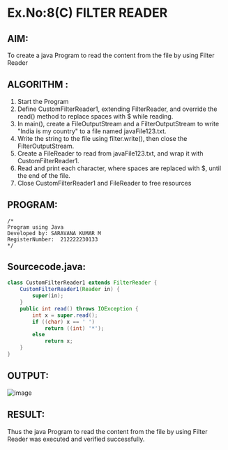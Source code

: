 # Ex.No:8(C) FILTER READER
## AIM:
 To create a java Program to read the content from the file by using Filter Reader 


## ALGORITHM :
1.  Start the Program
2.  Define CustomFilterReader1, extending FilterReader, and override the read() method to replace spaces with $ while reading.
2.	In main(), create a FileOutputStream and a FilterOutputStream to write "India is my country" to a file named javaFile123.txt.
3.	Write the string to the file using filter.write(), then close the FilterOutputStream.
4.	Create a FileReader to read from javaFile123.txt, and wrap it with CustomFilterReader1.
5.	Read and print each character, where spaces are replaced with $, until the end of the file.
6.	Close CustomFilterReader1 and FileReader to free resources


## PROGRAM:

 ```
/*
Program using Java
Developed by: SARAVANA KUMAR M
RegisterNumber:  212222230133
*/
```

## Sourcecode.java:
```java
class CustomFilterReader1 extends FilterReader {  
    CustomFilterReader1(Reader in) {  
        super(in);  
    }  
    public int read() throws IOException {  
        int x = super.read();  
        if ((char) x == ' ')  
            return ((int) '*');  
        else  
            return x;  
    }  
}  
```

## OUTPUT:

![image](https://github.com/user-attachments/assets/08324dae-ac5a-4cad-b952-f50ede8c7872)


## RESULT:
Thus the java Program to read the content from the file by using Filter Reader  was executed and verified successfully.






